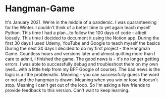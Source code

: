 # Hangman-Game
It's January 2021. We're in the middle of a pandemic. I was quaranteening for the Winter.
I couldn't think of a better time to yet again teach myself Python. 
This time I had a plan...to follow the 100 days of code - albeit loosely.
This time I decided to document it using the Notion app.
During the first 30 days I used Udemy, YouTube and Google to teach myself the basics
During the next 30 days I decided to do my first project - the Hangman Game. 
Countless hours and versions later and almost quitting more than I care to admit, I finished the game. 
The good news is - it's no longer getting errors. I was able to successfully debug and troubleshoot them on my own (well...with a little help from my BFF Google of course).
The bad news is the logic is a little problematic. 
Meaning - you can successfully guess the word or not and the hangman is drawn.
Meaning when you win or lose it doesn't stop.
Meaning I can't get out of the loop.
So I'm asking a few friends to provide feedback to this version. 
Can't wait to keep learning. 
